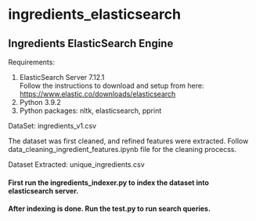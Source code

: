 # ingredients_elasticsearch


## Ingredients ElasticSearch Engine

Requirements:
1. ElasticSearch Server 7.12.1<br>
    Follow the instructions to download and setup from here: https://www.elastic.co/downloads/elasticsearch
2. Python 3.9.2<br>
3. Python packages: nltk, elasticsearch, pprint<br>


DataSet: ingredients_v1.csv<br>

The dataset was first cleaned, and refined features were extracted.
Follow data_cleaning_ingredient_features.ipynb file for the cleaning procecss.


Dataset Extracted: unique_ingredients.csv<br>

#### First run the ingredients_indexer.py to index the dataset into elasticsearch server.<br>
#### After indexing is done. Run the test.py to run search queries.
